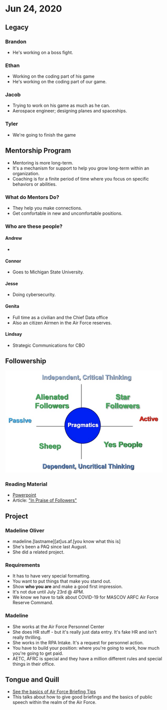 # Jun 24, 2020

## Legacy

### Brandon

* He's working on a boss fight.

### Ethan

* Working on the coding part of his game
* He's working on the coding part of our game.

### Jacob

* Trying to work on his game as much as he can.
* Aerospace engineer; designing planes and spaceships.

### Tyler

* We're going to finish the game

## Mentorship Program

* Mentoring is more long-term.
* It's a mechanism for support to help you grow long-term within an organization.
* Coaching is for a finite period of time where you focus on specific behaviors or abilities.

### What do Mentors Do?

* They help you make connections.
* Get comfortable in new and uncomfortable positions. 

### Who are these people?

#### Andrew

* 
#### Connor

* Goes to Michigan State University.

#### Jesse

* Doing cybersecurity.

#### Genita

* Full time as a civilian and the Chief Data office
* Also an citizen Airmen in the Air Force reserves.

#### Lindsay

* Strategic Communications for CBO

## Followership

![](../.gitbook/assets/image%20%2844%29.png)

### Reading Material

* [Powerpoint](https://www.dropbox.com/s/wzlkw10gmhva0le/Followership.pdf?dl=0)
* Article: ["In Praise of Followers"](https://www.dropbox.com/s/iit39trkhmzhqgk/In_Praise_of_Followers_02_2020.pdf?dl=0)

## Project

### Madeline Oliver

* madeline.\[lastname\]\[at\]us.af.\[you know what this is\]
* She's been a PAQ since last August.
* She did a related project.

### Requirements

* It has to have very special formatting.
* You want to put things that make you stand out.
* Show **who you are** and make a good first impression.
* It's not due until July 23rd @ 4PM.
* We know we have to talk about COVID-19 for MASCOV ARFC Air Force Reserve Command.

### Madeline

* She works at the Air Force Personnel Center
* She does HR stuff - but it's really just data entry. It's fake HR and isn't really thrilling.
* She works in the RPA Intake. It's a request for personnel action.
* You have to build your position: where you're going to work, how much you're going to get paid.
* AETC, AFRC is special and they have a million different rules and special things in their office.

## Tongue and Quill

* [See the basics of Air Force Briefing Tips](https://www.dropbox.com/s/06j5rv0v3kx3f4o/DAF%20Air%20Force%20Briefing%20Tips.pdf?dl=0)
* This talks about how to give good briefings and the basics of public speech within the realm of the Air Force.



